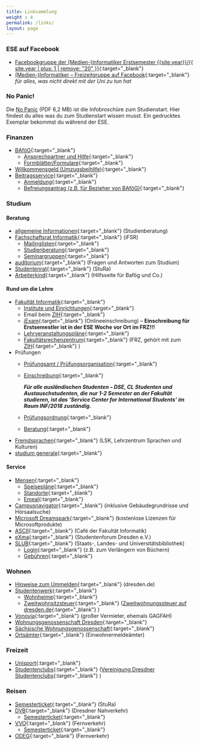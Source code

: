 ```yaml
---
title: Linksammlung
weight : 4
permalink: /links/
layout: page
---
```


### ESE auf Facebook

*   [Facebookgruppe der (Medien-)Informatiker Erstsemester {{site.year}}/{{ site.year | plus: 1 | remove: "20" }}](https://www.facebook.com/groups/TUDInf{{site.year}}/ "Facebookgruppe"){:target="_blank"}
*   [(Medien-)Informatiker – Freizeitgruppe auf Facebook](https://www.facebook.com/groups/TUDInfFreizeit/ "Facebook-Freizeitgruppe"){:target="_blank"}  _für alles, was nicht direkt mit der Uni zu tun hat_

### No Panic!

Die [No Panic](https://github.com/fsr/nopanic/releases/download/v{{site.year}}/nopanic_compressed.pdf) (PDF 6,2 MB) ist die Infobroschüre zum Studienstart. Hier findest du alles was du zum Studienstart wissen musst. Ein gedrucktes Exemplar bekommst du während der ESE.

### Finanzen

*   [BAföG](http://das-neue-bafög.de "Das Neue BAföG"){:target="_blank"}
    *   [Ansprechpartner und Hilfe](https://www.studentenwerk-dresden.de/finanzierung/ "Studentenwerk"){:target="_blank"}
    *   [Formblätter/Formulare](https://www.das-neue-bafoeg.de/de/432.php "Formblätter bzgl. BAföG"){:target="_blank"}
*   [Willkommensgeld (Umzugsbeihilfe)](https://www.studentenwerk-dresden.de/wohnen/umzugsbeihilfe.html "Umzugsbeihilfeinfo beim Studentenwerk"){:target="_blank"}
*   [Beitragsservice](https://www.rundfunkbeitrag.de "Rundfunkbeitrag Startseite"){:target="_blank"}
    *   [Anmeldung](https://www.rundfunkbeitrag.de/formulare/buergerinnen_und_buerger/anmelden/index_ger.html "Beitragsservice"){:target="_blank"}
    *   [Befreiungsantrag (z.B. für Bezieher von BAföG)](https://www.rundfunkbeitrag.de/anmelden_und_aendern/antrag_auf_befreiung/ "Rundfunkbeitrag Befreiungsantrag"){:target="_blank"}

### Studium

#### Beratung

*   [allgemeine Informationen](https://tu-dresden.de/studium/im-studium/beratung-und-service/zentrale-studienberatung "Zentrale Studienberatung"){:target="_blank"}  (Studienberatung)
*   [Fachschaftsrat Informatik](https://www.ifsr.de/ "Fachschaftsrat Informatik"){:target="_blank"}  (iFSR)
    *   [Mailinglisten](https://www.ifsr.de/studium:mailinglisten "Mailinglisten des iFSR"){:target="_blank"}
    *   [Studienberatung](https://tu-dresden.de/die_tu_dresden/fakultaeten/fakultaet_informatik/studium/beratung_organisation/beratung "Studienberatung des Fakultät und des FSR"){:target="_blank"}
    *   [Seminargruppen](https://www.ifsr.de/studium:seminargruppen "Seminargruppen"){:target="_blank"}
*   [auditorium](http://auditorium.inf.tu-dresden.de/ "Auditorium"){:target="_blank"}  (Fragen und Antworten zum Studium)
*   [Studentenrat](https://www.stura.tu-dresden.de){:target="_blank"}  (StuRa)
*   [Arbeiterkind](http://www.arbeiterkind.de/ "Arbeiterkind"){:target="_blank"}  (Hilfsseite für Bafög und Co.)

#### Rund um die Lehre

*   [Fakultät Informatik](https://www.inf.tu-dresden.de/ "Fakultät Informatik Startseite"){:target="_blank"}
    *   [Institute und Einrichtungen](https://www.inf.tu-dresden.de/index.php?node_id=37&ln=de "Institute und Einrichtungen der Fakultät Informatik"){:target="_blank"}
    *   Email beim [ZIH](https://mail.zih.tu-dresden.de/ "Email Login beim ZIH"){:target="_blank"}
    *   [jExam](https://jexam.inf.tu-dresden.de/ "Onlineeinschreibung"){:target="_blank"}  (Onlineeinschreibung) – **Einschreibung für Erstsemestler ist in der ESE Woche vor Ort im FRZ!!!**
    *   [Lehrveranstaltungspläne](https://www.inf.tu-dresden.de/index.php?node_id=423&ln=de "Lehrveranstaltungen der Fakultät Informatik"){:target="_blank"}
    *   [Fakultätsrechenzentrum](https://www.inf.tu-dresden.de/portal.php?node_id=1981&ln=de&group=18 "FRZ"){:target="_blank"}  (FRZ, gehört mit zum [ZIH](https://tu-dresden.de/die_tu_dresden/zentrale_einrichtungen/zih "Zentrum für Informationsdienste und Hochleistungsrechnen"){:target="_blank"} )
*   Prüfungen
    *   [Prüfungsamt / Prüfungsorganisation](https://tu-dresden.de/ing/informatik/studium/pruefungsorganisation){:target="_blank"}
    *   [Einschreibung](https://tu-dresden.de/ing/informatik/studium/pruefungsorganisation/pruefungen/einschreibungen){:target="_blank"}

        _**Für alle ausländischen Studenten – DSE, CL Studenten und Austauschstudenten, die nur 1-2 Semester an der Fakultät studieren, ist das ‘Service Center for International Students’ im Raum INF/2018 zuständig.**_

    *   [Prüfungsordnung](https://www.inf.tu-dresden.de/index.php?node_id=2717&ln=de){:target="_blank"}
    *   [Beratung](https://tu-dresden.de/die_tu_dresden/fakultaeten/fakultaet_informatik/studium/beratung_organisation/beratung){:target="_blank"}
*   [Fremdsprachen](https://tu-dresden.de/die_tu_dresden/zentrale_einrichtungen/lsk "LSK Seite"){:target="_blank"}  (LSK, Lehrzentrum Sprachen und Kulturen)
*   [studium generale](https://tu-dresden.de/studium/im-studium/studienorganisation/lehrangebot/studium-generale){:target="_blank"}

#### Service

*   [Mensen](https://www.studentenwerk-dresden.de/mensen/ "Studentenwerk Mensen"){:target="_blank"}
    *   [Speisepläne](https://www.studentenwerk-dresden.de/mensen/speiseplan/ "Studentenwerk Speisepläne"){:target="_blank"}
    *   [Standorte](https://www.studentenwerk-dresden.de/mensen/mensen_cafeterien.html "Studentenwerk Mensen Orte"){:target="_blank"}
    *   [Emeal](https://www.studentenwerk-dresden.de/mensen/emeal.html "Studentenwerk Emeal"){:target="_blank"}
*   [Campusnavigator](https://navigator.tu-dresden.de/){:target="_blank"}  (inklusive Gebäudegrundrisse und Hörsaalsuche)
*   [Microsoft Dreamspark](https://www.inf.tu-dresden.de/index.php?node_id=2023&ln=de "Infos zu Microsoft Dreamspark der Fakultät Informatik"){:target="_blank"}  (kostenlose Lizenzen für Microsoftprodukte)
*   [ASCII](http://www.ascii-dresden.de/){:target="_blank"}  (Café der Fakultät Informatik)
*   [eXma](https://exmatrikulationsamt.de){:target="_blank"}  (Studentenforum Dresden e.V.)
*   [SLUB](https://www.slub-dresden.de/){:target="_blank"}  (Staats-, Landes- und Universitätsbibliothek)
    *   [Login](https://webopac.slub-dresden.de/libero/WebOpac.cls?login=member){:target="_blank"}  (z.B. zum Verlängern von Büchern)
    *   [Gebühren](https://www.slub-dresden.de/service/gebuehren-entgelte/){:target="_blank"}

### Wohnen

*   [Hinweise zum Ummelden](https://www.dresden.de/de/rathaus/dienstleistungen/wohnsitz_meldung_d115.php "Hinweise zum Wohnsitzwechsel der Stadt Dresden"){:target="_blank"}  (dresden.de)
*   [Studentenwerk](https://www.studentenwerk-dresden.de/wohnen/){:target="_blank"}
    *   [Wohnheime](https://www.studentenwerk-dresden.de/wohnen/wohnheimkatalog/){:target="_blank"}
    *   [Zweitwohnsitzsteuer](https://www.studentenwerk-dresden.de/wohnen/umzugsbeihilfe.html){:target="_blank"}  ([Zweitwohnungssteuer auf dresden.de](https://www.dresden.de/de/rathaus/dienstleistungen/c_zweitwohnungssteuer.php){:target="_blank"} )
*   [Vonovia](https://www.vonovia.de/){:target="_blank"}  (großer Vermieter, ehemals GAGFAH)
*   [Wohnungsgenossenschaft Dresden](https://www.wgs-dresden.de/){:target="_blank"}
*   [Sächsische Wohnungsgenossenschaft](https://www.swg-dresden.de/){:target="_blank"}
*   [Ortsämter](https://www.dresden.de/de/rathaus/ortsaemter.php){:target="_blank"}  (Einwohnermeldeämter)

### Freizeit

*   [Unisport](https://www.usz.tu-dresden.de/){:target="_blank"}
*   [Studentenclubs](https://www.studentenwerk-dresden.de/kultur/studentenclubs.html){:target="_blank"}   ([Vereinigung Dresdner Studentenclubs](https://vdsc.de/){:target="_blank"} )

### Reisen

*   [Semesterticket](https://www.stura.tu-dresden.de/semesterticket){:target="_blank"}  (StuRa)
*   [DVB](https://www.dvb.de){:target="_blank"} (Dresdner Nahverkehr)
    *   [Semesterticket](https://www.dvb.de/de-de/tickets/schueler-studenten/studenten/ "Regeln des DVB zum Semesterticket"){:target="_blank"}
*   [VVO](https://www.vvo-online.de/){:target="_blank"}  (Fernverkehr)
    *   [Semesterticket](https://www.vvo-online.de/de/tarif-tickets/sondertickets/semesterticket-153.cshtml "Regeln des VVO zum Semesterticket"){:target="_blank"}
*   [ODEG](http://www.odeg.info/){:target="_blank"}  (Fernverkehr)
